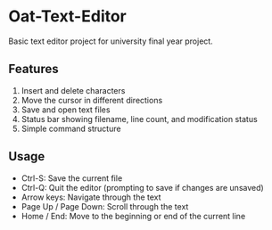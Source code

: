 # Oat-Text-Editor
Basic text editor project for university final year project.

<h2>Features</h2>

1. Insert and delete characters
2. Move the cursor in different directions
3. Save and open text files
4. Status bar showing filename, line count, and modification status
5. Simple command structure

<h2>Usage</h2>

- Ctrl-S: Save the current file
- Ctrl-Q: Quit the editor (prompting to save if changes are unsaved)
- Arrow keys: Navigate through the text
- Page Up / Page Down: Scroll through the text
- Home / End: Move to the beginning or end of the current line
